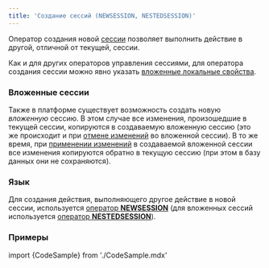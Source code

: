 ```yaml
---
title: 'Создание сессий (NEWSESSION, NESTEDSESSION)'
---
```


Оператор создания новой [сессии](Сессии_изменений.md) позволяет выполнить действие в другой, отличной от текущей, сессии. 

Как и для других операторов управления сессиями, для оператора создания сессии можно явно указать [вложенные локальные свойства](Управление_сессиями.md#вложенные-локальные-свойства).

### Вложенные сессии

Также в платформе существует возможность создать новую *вложенную* сессию. В этом случае все изменения, произошедшие в текущей сессии, копируются в создаваемую вложенную сессию (это же происходит и при [отмене изменений](Отмена_изменений_CANCEL.md) во вложенной сессии). В то же время, при [применении изменений](Применение_изменений_APPLY.md) в создаваемой вложенной сессии все изменения копируются обратно в текущую сессию (при этом в базу данных они не сохраняются). 

### Язык

Для создания действия, выполняющего другое действие в новой сессии, используется [оператор **NEWSESSION**](Оператор_NEWSESSION.md) (для вложенных сессий используется [оператор **NESTEDSESSION**](Оператор_NESTEDSESSION.md)).

### Примеры

import {CodeSample} from './CodeSample.mdx'

<CodeSample url="https://ru-documentation.lsfusion.org/sample?file=ActionSample&block=newsession"/>


<CodeSample url="https://ru-documentation.lsfusion.org/sample?file=ActionSample&block=nestedsession"/>
